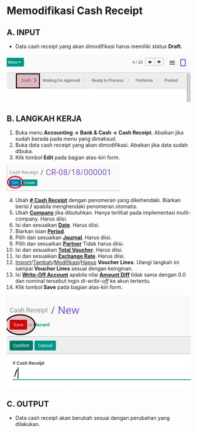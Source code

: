 # Memodifikasi Cash Receipt

## A. INPUT

* Data cash receipt yang akan dimodifikasi harus memiliki status **Draft**.

![](../../img/cash-receipt/status-draft.png)

## B. LANGKAH KERJA

1. Buka menu **Accounting -> Bank & Cash -> Cash Receipt**. Abaikan jika sudah berada pada menu yang dimaksud.
2. Buka data cash receipt yang akan dimodifikasi. Abaikan jika data sudah dibuka.
3. Klik tombol **Edit** pada bagian atas-kiri form.

![](../../img/cash-receipt/tombol-edit.png)

4. Ubah **[# Cash Receipt](./penjelasan.md#field-name)** dengan penomeran yang dikehendaki. Biarkan berisi **/**
apabila menghendaki penomeran otomatis.
5. Ubah **[Company](./penjelasan.md#field-company)** jika dibutuhkan. Hanya terlihat pada implementasi multi-company. Harus diisi.
6. Isi dan sesuaikan **[Date](./penjelasan.md#field-date)**. Harus diisi.
7. Biarkan isian **[Period](./penjelasan.md#field-period)**.
8. Pilih dan sesuaikan **[Journal](./penjelasan.md#field-journal)**. Harus diisi.
9. Pilih dan sesuaikan **[Partner](./penjelasan.md#field-partner)** Tidak harus diisi.
10. Isi dan sesuaikan **[Total Voucher](./penjelasan.md#field-total-voucher)**. Harus diisi.
11. Isi dan sesuaikan **[Exchange Rate](./penjelasan.md#field-exchange-rate)**. Harus diisi.
12. <a name="l12">[Import](./membuat-detail-import.md)/[Tambah](./membuat-detail-manual.md)/[Modifikasi](./line-modifikasi.md)/[Hapus](./line-hapus.md) **Voucher Lines**</a>. Ulangi langkah ini sampai **Voucher Lines** sesuai dengan keinginan.
13. <a name="langkah-12">Isi</a> **[Write-Off Account](./penjelasan.md#field-writeoff-account)** apabila nilai **[Amount Diff](./penjelasan.md#field-amount-diff)** tidak sama dengan 0.0 dan nominal tersebut ingin di-*write-off* ke akun tertentu.
14. Klik tombol **Save** pada bagian atas-kiri form.

![](../../img/cash-receipt/tombol-save.png)

## C. OUTPUT

* Data cash receipt akan berubah sesuai dengan perubahan yang dilakukan.
